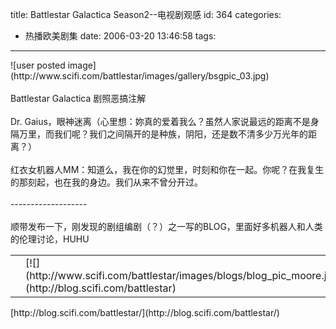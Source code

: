 title: Battlestar Galactica Season2--电视剧观感
id: 364
categories:
  - 热播欧美剧集
date: 2006-03-20 13:46:58
tags:
---

<div id="msgcns!9697D6160EFEBC17!624" class="bvMsg"><div>![user posted image](http://www.scifi.com/battlestar/images/gallery/bsgpic_03.jpg)</div>
<div> </div>
<div>Battlestar Galactica 剧照恶搞注解</div>
<div> </div>
<div>Dr. Gaius，眼神迷离（心里想：妳真的爱着我么？虽然人家说最远的距离不是身隔万里，而我们呢？我们之间隔开的是种族，阴阳，还是数不清多少万光年的距离？）</div>
<div> </div>
<div>红衣女机器人MM：知道么，我在你的幻觉里，时刻和你在一起。你呢？在我复生的那刻起，也在我的身边。我们从来不曾分开过。</div>
<div> </div>
<div>-------------------</div>
<div> </div>
<div>顺带发布一下，刚发现的剧组编剧（？）之一写的BLOG，里面好多机器人和人类的伦理讨论，HUHU</div>
<div>
<table cellspacing="0" cellpadding="0" width="765" border="0">
<tbody>
<tr>
<td width="20"></td>
<td valign="top">[![](http://www.scifi.com/battlestar/images/blogs/blog_pic_moore.jpg)](http://blog.scifi.com/battlestar)</td></tr></tbody></table></div>
<div>[http://blog.scifi.com/battlestar/](http://blog.scifi.com/battlestar/)</div>
<div> </div></div>
